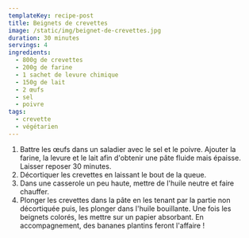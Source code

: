 ```yaml
---
templateKey: recipe-post
title: Beignets de crevettes
image: /static/img/beignet-de-crevettes.jpg
duration: 30 minutes
servings: 4
ingredients:
  - 800g de crevettes
  - 200g de farine
  - 1 sachet de levure chimique
  - 150g de lait
  - 2 œufs
  - sel
  - poivre
tags:
  - crevette
  - végétarien
---
```

1. Battre les œufs dans un saladier avec le sel et le poivre. Ajouter la farine, la levure et le lait afin d'obtenir une pâte fluide mais épaisse. Laisser reposer 30 minutes.
2. Décortiquer les crevettes en laissant le bout de la queue.
3. Dans une casserole un peu haute, mettre de l'huile neutre et faire chauffer.
4. Plonger les crevettes dans la pâte en les tenant par la partie non décortiquée puis, les plonger dans l'huile bouillante. Une fois les beignets colorés, les mettre sur un papier absorbant. En accompagnement, des bananes plantins feront l'affaire !